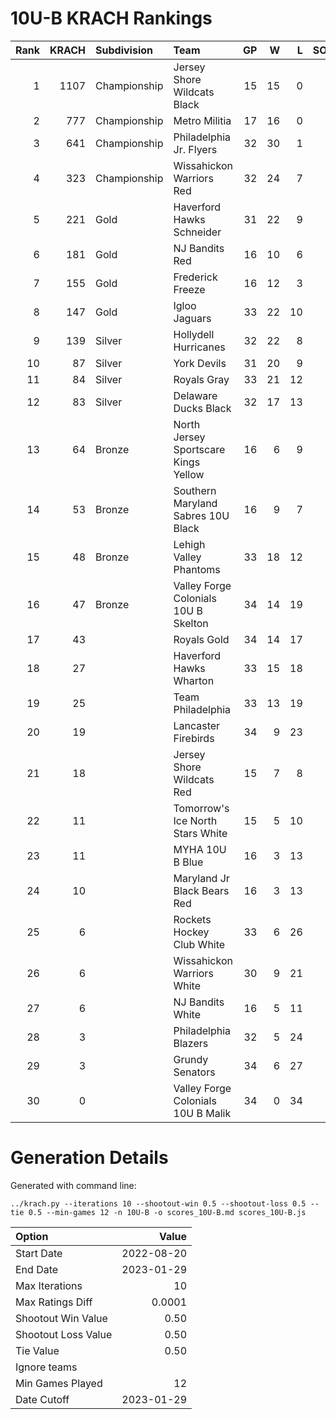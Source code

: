 # 10U-B KRACH Rankings
Rank|KRACH|Subdivision|Team|GP|W|L|SOW|SOL|T|SoS
---:|---:|:---|:---|---:|---:|---:|---:|---:|---:|---:
1|1107|Championship|Jersey Shore Wildcats Black|15|15|0|0|0|0|161
2|777|Championship|Metro Militia|17|16|0|1|0|0|103
3|641|Championship|Philadelphia Jr. Flyers|32|30|1|1|0|0|113
4|323|Championship|Wissahickon Warriors Red|32|24|7|0|1|0|292
5|221|Gold|Haverford Hawks Schneider|31|22|9|0|0|0|217
6|181|Gold|NJ Bandits Red|16|10|6|0|0|0|314
7|155|Gold|Frederick Freeze|16|12|3|1|0|0|84
8|147|Gold|Igloo Jaguars|33|22|10|1|0|0|166
9|139|Silver|Hollydell Hurricanes|32|22|8|0|2|0|122
10|87|Silver|York Devils|31|20|9|2|0|0|95
11|84|Silver|Royals Gray|33|21|12|0|0|0|117
12|83|Silver|Delaware Ducks Black|32|17|13|1|1|0|120
13|64|Bronze|North Jersey Sportscare Kings Yellow|16|6|9|1|0|0|270
14|53|Bronze|Southern Maryland Sabres 10U Black|16|9|7|0|0|0|64
15|48|Bronze|Lehigh Valley Phantoms|33|18|12|1|2|0|100
16|47|Bronze|Valley Forge Colonials 10U B Skelton|34|14|19|1|0|0|190
17|43||Royals Gold|34|14|17|0|3|0|179
18|27||Haverford Hawks Wharton|33|15|18|0|0|0|110
19|25||Team Philadelphia|33|13|19|0|1|0|77
20|19||Lancaster Firebirds|34|9|23|1|1|0|134
21|18||Jersey Shore Wildcats Red|15|7|8|0|0|0|43
22|11||Tomorrow's Ice North Stars White|15|5|10|0|0|0|47
23|11||MYHA 10U B Blue|16|3|13|0|0|0|112
24|10||Maryland Jr Black Bears Red|16|3|13|0|0|0|120
25|6||Rockets Hockey Club White|33|6|26|1|0|0|207
26|6||Wissahickon Warriors White|30|9|21|0|0|0|81
27|6||NJ Bandits White|16|5|11|0|0|0|58
28|3||Philadelphia Blazers|32|5|24|1|2|0|130
29|3||Grundy Senators|34|6|27|1|0|0|94
30|0||Valley Forge Colonials 10U B Malik|34|0|34|0|0|0|79
# Generation Details

Generated with command line:
```
../krach.py --iterations 10 --shootout-win 0.5 --shootout-loss 0.5 --tie 0.5 --min-games 12 -n 10U-B -o scores_10U-B.md scores_10U-B.js
```

| Option | Value |
| :----- | ----: |
| Start Date | 2022-08-20 |
| End Date | 2023-01-29 |
| Max Iterations | 10 |
| Max Ratings Diff | 0.0001 |
| Shootout Win Value | 0.50 |
| Shootout Loss Value | 0.50 |
| Tie Value | 0.50 |
| Ignore teams |  |
| Min Games Played | 12 |
| Date Cutoff | 2023-01-29 |

